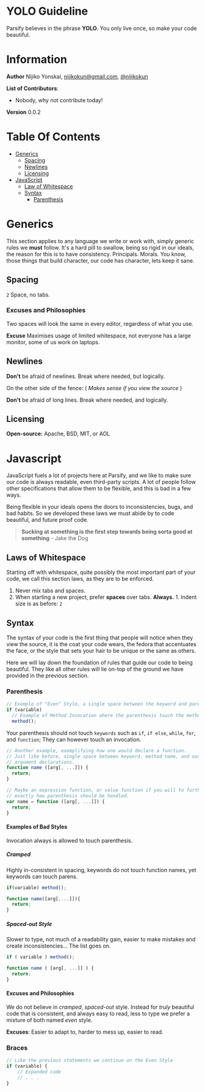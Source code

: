# YOLO Guideline

  Parsify believes in the phrase **YOLO**. You only live once, so make your code beautiful.
  
# Information

**Author** 
Nijiko Yonskai, <nijikokun@gmail.com>, [@nijikokun](http://twitter.com/nijikokun)
  
**List of Contributors**:
  
  * Nobody, why not contribute today!

**Version** 
0.0.2

# Table Of Contents

  * [Generics](#generics)
    * [Spacing](#spacing)
    * [Newlines](#newlines)
    * [Licensing](#licensing)
  * [JavaScript](#javascript)
    * [Law of Whitespace](#law-of-whitespace) 
    * [Syntax](#syntax)
      * [Parenthesis](#parenthesis)

# Generics

  This section applies to any language we write or work with, simply generic rules we **must** follow.
  It's a hard pill to swallow, being so rigid in our ideals, the reason for this is to have consistency.
  Principals. Morals. You know, those things that build character, our code has character, lets keep it 
  sane.

## Spacing

  `2` Space, no tabs. 

### Excuses and Philosophies

  Two spaces will look the same in every editor, regardless of what you use.

  **Excuse** Maximises usage of limited whitespace, not everyone has a large monitor, some of us work on laptops.

## Newlines

  **Don't** be afraid of newlines. 
  Break where needed, but logically.

  On the other side of the fence: ( _Makes sense if you view the source_ )

  **Don't** be afraid of long lines. Break where needed, and logically.

## Licensing

  **Open-source:** Apache, BSD, MIT, or AOL
  
# Javascript

  JavaScript fuels a lot of projects here at Parsify, and we like to make sure our code is 
  always readable, even third-party scripts. A lot of people follow other specifications 
  that allow them to be flexible, and this is bad in a few ways.
  
  Being flexible in your ideals opens the doors to inconsistencies, bugs, and bad 
  habits. So we developed these laws we must abide by to code beautiful, and future 
  proof code.
  
  > **Sucking at something is the first step towards being sorta good at something**
  > \- Jake the Dog
  
## Laws of Whitespace

  Starting off with whitespace, quite possibly the most important part of your code, we 
  call this section laws, as they are to be enforced.
  
  1. Never mix tabs and spaces.
  2. When starting a new project, prefer **spaces** over tabs. **Always.**
    1. Indent size is as before: `2`

## Syntax

  The syntax of your code is the first thing that people will notice when they view the source, 
  it is the coat your code wears, the fedora that accentuates the face, or the style that sets 
  your hair to be unique or the same as others. 
  
  Here we will lay down the foundation of rules that guide our code to being beautiful. They 
  like all other rules will lie on-top of the ground we have provided in the previous section.
  
### Parenthesis
 
```javascript
// Example of "Even" Style, a single space between the keyword and parenthesis.
if (variable) 
  // Example of Method Invocation where the parenthesis touch the method name.
  method();
```

  Your parenthesis should not touch `keywords` such as `if`, `if else`, `while`, `for`, and `function`; 
  They can however touch an invocation.
  
```javascript
// Another example, exemplifying how one would declare a function.
// Just like before, single space between keyword, method name, and our 
// argument declarations.
function name ([arg[, ...]]) {
  return;
}

// Maybe an expression function, or value function if you will to further show 
// exactly how parenthesis should be handled.
var name = function ([arg[, ...]]) {
  return;
}
```

#### Examples of Bad Styles

  Invocation always is allowed to touch parenthesis.

##### Cramped

  Highly in-consistent in spacing, keywords do not touch function names, yet keywords can touch parens.

```javascript
if(variable) method();

function name([arg[,...]]){
  return;
}
```

##### Spaced-out Style
  
  Slower to type, not much of a readability gain, easier to make mistakes and create inconsistencies... 
  The list goes on.
  
```javascript
if ( variable ) method();

function name ( [arg[, ...]] ) {
  return;
}
```
 
#### Excuses and Philosophies

  We do not believe in *cramped*, *spaced-out* style. Instead for *truly* beautiful code that is 
  consistent, and always easy to read, less to type we prefer a mixture of both named *even* style.
  
  **Excuses**: Easier to adapt to, harder to mess up, easier to read.

### Braces

```javascript
// Like the previous statements we continue on the Even Style
if (variable) {
    // Expanded code
    // . . .
}
```
